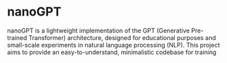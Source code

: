 # nanoGPT

nanoGPT is a lightweight implementation of the GPT (Generative Pre-trained Transformer) architecture, designed for educational purposes and small-scale experiments in natural language processing (NLP). This project aims to provide an easy-to-understand, minimalistic codebase for training
